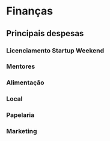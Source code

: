 # Finanças

## Principais despesas

### Licenciamento Startup Weekend

### Mentores

### Alimentação

### Local

### Papelaria

### Marketing